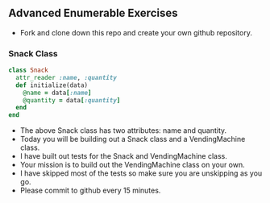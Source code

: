 ## Advanced Enumerable Exercises

-   Fork and clone down this repo and create your own github repository.

### Snack Class

```ruby
class Snack
  attr_reader :name, :quantity
  def initialize(data)
    @name = data[:name]
    @quantity = data[:quantity]
  end
end
```
-   The above Snack class has two attributes: name and quantity.
-   Today you will be building out a Snack class and a VendingMachine class.
-   I have built out tests for the Snack and VendingMachine class.
-   Your mission is to build out the VendingMachine class on your own.
-   I have skipped most of the tests so make sure you are unskipping as you go.
-   Please commit to github every 15 minutes.

